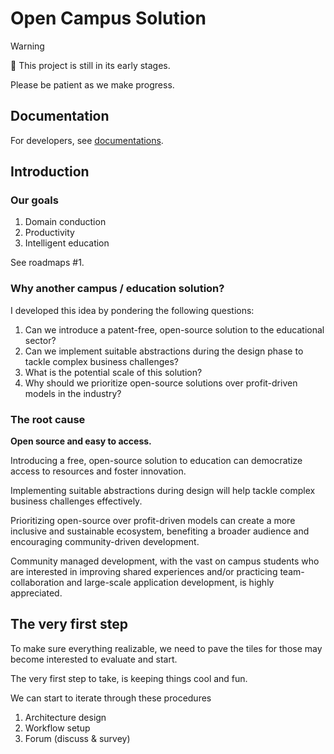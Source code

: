 # Open Campus Solution

> [!WARNING]
> 🚧 This project is still in its early stages.
>
> Please be patient as we make progress.

## Documentation

For developers, see [documentations](./docs/index.md).

## Introduction

### Our goals

1. Domain conduction
2. Productivity
3. Intelligent education

See roadmaps #1.

### Why another campus / education solution?

I developed this idea by pondering the following questions:

1. Can we introduce a patent-free, open-source solution to the educational sector?
2. Can we implement suitable abstractions during the design phase to tackle complex business challenges?
3. What is the potential scale of this solution?
4. Why should we prioritize open-source solutions over profit-driven models in the industry?

### The root cause

**Open source and easy to access.**

Introducing a free, open-source solution to education can democratize access to resources and foster innovation.

Implementing suitable abstractions during design will help tackle complex business challenges effectively.

Prioritizing open-source over profit-driven models can create a more inclusive and sustainable ecosystem, benefiting a broader audience and encouraging community-driven development.

Community managed development, with the vast on campus students who are interested in improving shared experiences and/or practicing team-collaboration and large-scale application development, is highly appreciated.

## The very first step

To make sure everything realizable, we need to pave the tiles for those may become interested to evaluate and start.

The very first step to take, is keeping things cool and fun.

We can start to iterate through these procedures

1. Architecture design
2. Workflow setup
3. Forum (discuss & survey)
